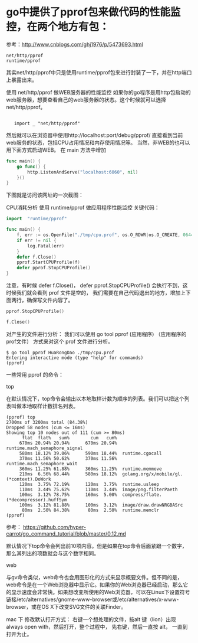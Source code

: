 # go中提供了pprof包来做代码的性能监控，在两个地方有包：


参考：http://www.cnblogs.com/ghj1976/p/5473693.html

````text
net/http/pprof
runtime/pprof
````

其实net/http/pprof中只是使用runtime/pprof包来进行封装了一下，并在http端口上暴露出来。

使用 net/http/pprof 做WEB服务器的性能监控
如果你的go程序是用http包启动的web服务器，想要查看自己的web服务器的状态。这个时候就可以选择net/http/pprof。
```text

   import _ "net/http/pprof"
```
然后就可以在浏览器中使用http://localhost:port/debug/pprof/ 直接看到当前web服务的状态，包括CPU占用情况和内存使用情况等。
当然，非WEB的也可以用下面方式启动WEB。
在 main 方法中增加
```go
func main() {
    go func() {
        http.ListenAndServe("localhost:6060", nil)
    }()
}
```
下图就是访问该网址的一次截图：


CPU消耗分析
使用 runtime/pprof 做应用程序性能监控
关键代码：

```go
import  "runtime/pprof"

func main() {
    f, err := os.OpenFile("./tmp/cpu.prof", os.O_RDWR|os.O_CREATE, 0644)
    if err != nil {
        log.Fatal(err)
    }
    defer f.Close()
    pprof.StartCPUProfile(f)
    defer pprof.StopCPUProfile()
}
```
注意，有时候 defer f.Close()， defer pprof.StopCPUProfile() 会执行不到，这时候我们就会看到 prof 文件是空的， 我们需要在自己代码退出的地方，增加上下面两行，确保写文件内容了。

```go
pprof.StopCPUProfile()

f.Close()
```

 

对产生的文件进行分析：
我们可以使用 go tool pprof (应用程序) （应用程序的prof文件） 方式来对这个 prof 文件进行分析。

```text
$ go tool pprof HuaRongDao ./tmp/cpu.prof 
Entering interactive mode (type "help" for commands)
(pprof) 

```
一些常用 pprof 的命令：

top

在默认情况下，top命令会输出以本地取样计数为顺序的列表。我们可以把这个列表叫做本地取样计数排名列表。

```text
(pprof) top
2700ms of 3200ms total (84.38%)
Dropped 58 nodes (cum <= 16ms)
Showing top 10 nodes out of 111 (cum >= 80ms)
      flat  flat%   sum%        cum   cum%
     670ms 20.94% 20.94%      670ms 20.94%  runtime.mach_semaphore_signal
     580ms 18.12% 39.06%      590ms 18.44%  runtime.cgocall
     370ms 11.56% 50.62%      370ms 11.56%  runtime.mach_semaphore_wait
     360ms 11.25% 61.88%      360ms 11.25%  runtime.memmove
     210ms  6.56% 68.44%      580ms 18.12%  golang.org/x/mobile/gl.(*context).DoWork
     120ms  3.75% 72.19%      120ms  3.75%  runtime.usleep
     110ms  3.44% 75.62%      110ms  3.44%  image/png.filterPaeth
     100ms  3.12% 78.75%      160ms  5.00%  compress/flate.(*decompressor).huffSym
     100ms  3.12% 81.88%      100ms  3.12%  image/draw.drawNRGBASrc
      80ms  2.50% 84.38%       80ms  2.50%  runtime.memclr
(pprof) 
```

参考： https://github.com/hyper-carrot/go_command_tutorial/blob/master/0.12.md 

默认情况下top命令会列出前10项内容。但是如果在top命令后面紧跟一个数字，那么其列出的项数就会与这个数字相同。

 

web

与gv命令类似，web命令也会用图形化的方式来显示概要文件。但不同的是，web命令是在一个Web浏览器中显示它。如果你的Web浏览器已经启动，那么它的显示速度会非常快。如果想改变所使用的Web浏览器，可以在Linux下设置符号链接/etc/alternatives/gnome-www-browser或/etc/alternatives/x-www-browser，或在OS X下改变SVG文件的关联Finder。

mac 下 修改默认打开方式： 右键一个想处理的文件，按alt 键（lion）出现always open with，然后打开，整个过程中， 先右键，然后一直按 alt， 一直到打开为止。